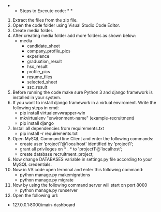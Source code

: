 * * Steps to Execute code: * *
1. Extract the files from the zip file.
2. Open the code folder using Visual Studio Code Editor.
3. Create media folder.
4. After creating media folder add more folders as shown below:
    - media
      - candidate_sheet
      - company_profile_pics
      - experience
      - graduation_result
      - hsc_result
      - profile_pics
      - resume_files
      - selected_sheet
      - ssc_result
3. Before running the code make sure Python 3 and django framework is installed in your system.
4. If you want to install django framework in a virtual enviroment.
   Write the following steps in cmd:
   - pip install virtualenvwrapper-win
   - mkvirtualenv "environment-name" (example-recruitment)
   - pip install django 
5. Install all dependencies from requirements.txt
   - pip install -r requirements.txt
6. Open MySQL Command line Client and enter the following commands:
   - create user 'project1'@'localhost' identified by 'project1';
   - grant all privileges on * . * to 'project1'@'localhost';
   - create database recruitment_project;
7. Now change DATABASES variable in settings.py file according to your MySQL credentials.
8. Now in VS code open terminal and enter this following command:
   - python manage.py makemigrations
   - python manage.py migrate
9. Now by using the following command server will start on port 8000
   - python manage.py runserver
10. Open the following url:
   - 127.0.0.1:8000/main-dashboard
